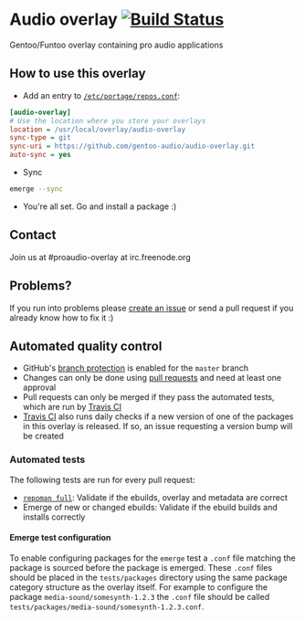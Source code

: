 # Audio overlay [![Build Status](https://travis-ci.org/gentoo-audio/audio-overlay.svg?branch=master)](https://travis-ci.org/gentoo-audio/audio-overlay)

Gentoo/Funtoo overlay containing pro audio applications

## How to use this overlay
- Add an entry to [`/etc/portage/repos.conf`](https://wiki.gentoo.org/wiki//etc/portage/repos.conf):
```ini
[audio-overlay]
# Use the location where you store your overlays
location = /usr/local/overlay/audio-overlay
sync-type = git
sync-uri = https://github.com/gentoo-audio/audio-overlay.git
auto-sync = yes
```
- Sync
```sh
emerge --sync
```
- You're all set. Go and install a package :)

## Contact

Join us at #proaudio-overlay at irc.freenode.org

## Problems?
If you run into problems please [create an issue](https://github.com/gentoo-audio/audio-overlay/issues/new) or send a pull request if you already know how to fix it :)

## Automated quality control
- GitHub's [branch protection](https://help.github.com/articles/about-protected-branches/) is enabled for the `master` branch
- Changes can only be done using [pull requests](https://help.github.com/articles/about-pull-requests/) and need at least one approval
- Pull requests can only be merged if they pass the automated tests, which are run by [Travis CI](https://travis-ci.org/gentoo-audio/audio-overlay)
- [Travis CI](https://travis-ci.org/gentoo-audio/audio-overlay) also runs daily checks if a new version of one of the packages in this overlay is released.
If so, an issue requesting a version bump will be created

### Automated tests
The following tests are run for every pull request:
- [`repoman full`](https://wiki.gentoo.org/wiki/Repoman): Validate if the ebuilds, overlay and metadata are correct
- Emerge of new or changed ebuilds: Validate if the ebuild builds and installs correctly

#### Emerge test configuration
To enable configuring packages for the `emerge` test a `.conf` file matching the package is sourced before the package is emerged. These `.conf` files should be placed in the `tests/packages` directory using the same package category structure as the overlay itself.
For example to configure the package `media-sound/somesynth-1.2.3` the `.conf` file should be called `tests/packages/media-sound/somesynth-1.2.3.conf`.
